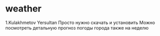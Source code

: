 # weather
1.Kulakhmetov Yersultan
Просто нужно скачать и установить
Можно посмотреть детальную прогноз погоды города также на неделю
